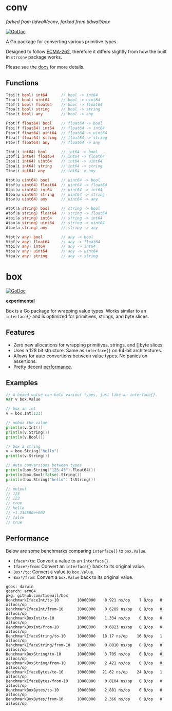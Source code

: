 # conv

*forked from tidwall/conv*, *forked from tidwall/box*

[![GoDoc](https://godoc.org/github.com/tidwall/conv?status.svg)](https://godoc.org/github.com/tidwall/conv)

A Go package for converting various primitive types.

Designed to follow [ECMA-262](https://en.wikipedia.org/wiki/ECMAScript),
therefore it differs slightly from how the built in `strconv` package works. 

Please see the [docs](https://godoc.org/github.com/tidwall/conv) for more details.

## Functions

```go
Ttoi(t bool) int64      // bool -> int64
Ttou(t bool) uint64     // bool -> uint64
Ttof(t bool) float64    // bool -> float64
Ttoa(t bool) string     // bool -> string
Ttov(t bool) any        // bool -> any

Ftot(f float64) bool    // float64 -> bool
Ftoi(f float64) int64   // float64 -> int64
Ftou(f float64) uint64  // float64 -> uint64
Ftoa(f float64) string  // float64 -> string
Ftov(f float64) any     // float64 -> any

Itot(i int64) bool      // int64 -> bool
Itof(i int64) float64   // int64 -> float64
Itou(i int64) uint64    // int64 -> uint64
Itoa(i int64) string    // int64 -> string
Itov(i int64) any       // int64 -> any

Utot(u uint64) bool     // uint64 -> bool
Utof(u uint64) float64  // uint64 -> float64
Utoi(u uint64) int64    // uint64 -> int64
Utoa(u uint64) string   // uint64 -> string
Utov(u uint64) any      // uint64 -> any

Atot(a string) bool     // string -> bool
Atof(a string) float64  // string -> float64
Atoi(a string) int64    // string -> int64
Atou(a string) uint64   // string -> uint64
Atov(a string) any      // string -> any

Vtot(v any) bool        // any -> bool
Vtof(v any) float64     // any -> float64
Vtoi(v any) int64       // any -> int64
Vtou(v any) uint64      // any -> uint64
Vtoa(v any) string      // any -> string
```

# box

[![GoDoc](https://godoc.org/github.com/tidwall/box?status.svg)](https://godoc.org/github.com/tidwall/box)

**experimental**

Box is a Go package for wrapping value types.
Works similar to an `interface{}` and is optimized for primitives, strings, and byte slices.

## Features

- Zero new allocations for wrapping primitives, strings, and []byte slices.
- Uses a 128 bit structure. Same as `interface{}` on 64-bit architectures.
- Allows for auto convertions between value types. No panics on assertions.
- Pretty decent [performance](#performance).

## Examples

```go
// A boxed value can hold various types, just like an interface{}.
var v box.Value

// box an int
v = box.Int(123)

// unbox the value
println(v.Int())
println(v.String())
println(v.Bool())

// box a string
v = box.String("hello")
println(v.String())

// Auto conversions between types
println(box.String("123.45").Float64())
println(box.Bool(false).String())
println(box.String("hello").IsString())

// output
// 123
// 123
// true
// hello
// +1.234500e+002
// false
// true
```

## Performance

Below are some benchmarks comparing `interface{}` to `box.Value`.

- `Iface*/to`: Convert a value to an `interface{}`.
- `Iface*/from`: Convert an `interface{}` back to its original value.
- `Box*/to`: Convert a value to `box.Value`.
- `Box*/from`: Convert a `box.Value` back to its original value.

```
goos: darwin
goarch: arm64
pkg: github.com/tidwall/box
BenchmarkIfaceInt/to-10        10000000    8.921 ns/op    7 B/op   0 allocs/op
BenchmarkIfaceInt/from-10      10000000    0.6289 ns/op   0 B/op   0 allocs/op
BenchmarkBoxInt/to-10          10000000    1.334 ns/op    0 B/op   0 allocs/op
BenchmarkBoxInt/from-10        10000000    0.6823 ns/op   0 B/op   0 allocs/op
BenchmarkIfaceString/to-10     10000000   18.17 ns/op    16 B/op   1 allocs/op
BenchmarkIfaceString/from-10   10000000    0.8010 ns/op   0 B/op   0 allocs/op
BenchmarkBoxString/to-10       10000000    3.705 ns/op    0 B/op   0 allocs/op
BenchmarkBoxString/from-10     10000000    2.421 ns/op    0 B/op   0 allocs/op
BenchmarkIfaceBytes/to-10      10000000   21.62 ns/op    24 B/op   1 allocs/op
BenchmarkIfaceBytes/from-10    10000000    0.8104 ns/op   0 B/op   0 allocs/op
BenchmarkBoxBytes/to-10        10000000    2.881 ns/op    0 B/op   0 allocs/op
BenchmarkBoxBytes/from-10      10000000    2.366 ns/op    0 B/op   0 allocs/op
```
